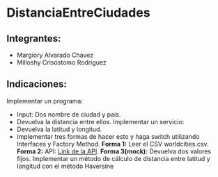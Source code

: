 # DistanciaEntreCiudades
## Integrantes:
- Margiory Alvarado Chavez
- Milloshy Crisóstomo Rodriguez
## Indicaciones:
Implementar un programa:
- Input: Dos nombre de ciudad y país.
- Devuelva la distancia entre ellos.
Implementar un servicio:
- Devuelva la latitud y longitud.
- Implementar tres formas de hacer esto y haga switch utilizando Interfaces y Factory Method.
**Forma 1:** Leer el CSV worldcities.csv.
**Forma 2:** API: [Link de la API](https://nominatim.openstreetmap.org/search?q=lima,peru&format=json).
**Forma 3(mock):** Devuelva dos valores fijos.
Implementar un método de cálculo de distancia entre latitud y longitud con el método Haversine

